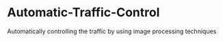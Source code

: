 # Automatic-Traffic-Control
Automatically controlling the traffic by using image processing techniques 

